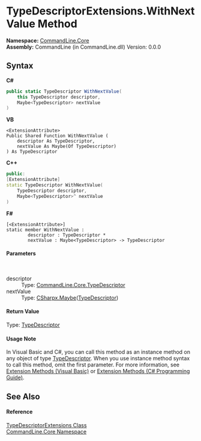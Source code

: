 # TypeDescriptorExtensions.WithNextValue Method 
 

**Namespace:**&nbsp;<a href="N_CommandLine_Core">CommandLine.Core</a><br />**Assembly:**&nbsp;CommandLine (in CommandLine.dll) Version: 0.0.0

## Syntax

**C#**<br />
``` C#
public static TypeDescriptor WithNextValue(
	this TypeDescriptor descriptor,
	Maybe<TypeDescriptor> nextValue
)
```

**VB**<br />
``` VB
<ExtensionAttribute>
Public Shared Function WithNextValue ( 
	descriptor As TypeDescriptor,
	nextValue As Maybe(Of TypeDescriptor)
) As TypeDescriptor
```

**C++**<br />
``` C++
public:
[ExtensionAttribute]
static TypeDescriptor WithNextValue(
	TypeDescriptor descriptor, 
	Maybe<TypeDescriptor>^ nextValue
)
```

**F#**<br />
``` F#
[<ExtensionAttribute>]
static member WithNextValue : 
        descriptor : TypeDescriptor * 
        nextValue : Maybe<TypeDescriptor> -> TypeDescriptor 

```


#### Parameters
&nbsp;<dl><dt>descriptor</dt><dd>Type: <a href="T_CommandLine_Core_TypeDescriptor">CommandLine.Core.TypeDescriptor</a><br /></dd><dt>nextValue</dt><dd>Type: <a href="T_CSharpx_Maybe_1">CSharpx.Maybe</a>(<a href="T_CommandLine_Core_TypeDescriptor">TypeDescriptor</a>)<br /></dd></dl>

#### Return Value
Type: <a href="T_CommandLine_Core_TypeDescriptor">TypeDescriptor</a>

#### Usage Note
In Visual Basic and C#, you can call this method as an instance method on any object of type <a href="T_CommandLine_Core_TypeDescriptor">TypeDescriptor</a>. When you use instance method syntax to call this method, omit the first parameter. For more information, see <a href="https://docs.microsoft.com/dotnet/visual-basic/programming-guide/language-features/procedures/extension-methods">Extension Methods (Visual Basic)</a> or <a href="https://docs.microsoft.com/dotnet/csharp/programming-guide/classes-and-structs/extension-methods">Extension Methods (C# Programming Guide)</a>.

## See Also


#### Reference
<a href="T_CommandLine_Core_TypeDescriptorExtensions">TypeDescriptorExtensions Class</a><br /><a href="N_CommandLine_Core">CommandLine.Core Namespace</a><br />